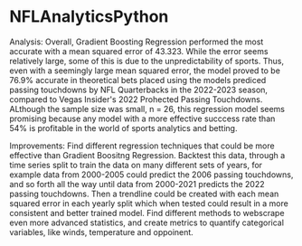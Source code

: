 # NFLAnalyticsPython
Analysis: Overall, Gradient Boosting Regression performed the most accurate with a mean squared error of 43.323. While the error seems relatively large, some of this is due to the unpredictability of sports. Thus, even with a seemingly large mean squared error, the model proved to be 76.9% accurate in theoretical bets placed using the models prediced passing touchdowns by NFL Quarterbacks in the 2022-2023 season, compared to Vegas Insider's 2022 Prohected Passing Touchdowns. ALthough the sample size was small, n = 26, this regression model seems promising because any model with a more effective succcess rate than 54% is profitable in the world of sports analytics and betting.

Improvements:
Find different regression techniques that could be more effective than Gradient Boositng Regression.
Backtest this data, through a time series split to train the data on many different sets of years, for example data from 2000-2005 could predict the 2006 passing touchdowns, and so forth all the way until data from 2000-2021 predicts the 2022 passing touchdowns. Then a trendline could be created with each mean squared error in each yearly split which when tested could result in a more consistent and better trained model.
Find different methods to webscrape even more advanced statistics, and create metrics to quantify categorical variables, like winds, temperature and oppoinent.
